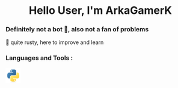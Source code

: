 <h1 align="center">Hello User, I'm ArkaGamerK</h1>
<h3 align="centre">Definitely not a bot 🤖, also not a fan of problems</h3>

🦆 quite rusty, here to improve and learn

<h3 align="left">Languages and Tools : </h3>
<p align="left> </a> <a href="https://www.python.org" target="_blank" rel="noreferrer"> <img src="https://raw.githubusercontent.com/devicons/devicon/master/icons/python/python-original.svg" alt="python" width="40" height="40"/> </p>
